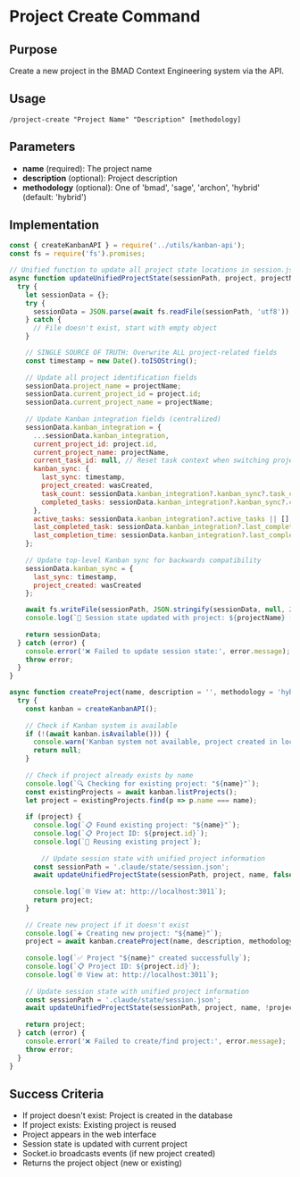 # Project Create Command

## Purpose
Create a new project in the BMAD Context Engineering system via the API.

## Usage
```
/project-create "Project Name" "Description" [methodology]
```

## Parameters
- **name** (required): The project name
- **description** (optional): Project description
- **methodology** (optional): One of 'bmad', 'sage', 'archon', 'hybrid' (default: 'hybrid')

## Implementation

```javascript
const { createKanbanAPI } = require('../utils/kanban-api');
const fs = require('fs').promises;

// Unified function to update all project state locations in session.json
async function updateUnifiedProjectState(sessionPath, project, projectName, wasCreated) {
  try {
    let sessionData = {};
    try {
      sessionData = JSON.parse(await fs.readFile(sessionPath, 'utf8'));
    } catch {
      // File doesn't exist, start with empty object
    }

    // SINGLE SOURCE OF TRUTH: Overwrite ALL project-related fields
    const timestamp = new Date().toISOString();
    
    // Update all project identification fields
    sessionData.project_name = projectName;
    sessionData.current_project_id = project.id;
    sessionData.current_project_name = projectName;
    
    // Update Kanban integration fields (centralized)
    sessionData.kanban_integration = {
      ...sessionData.kanban_integration,
      current_project_id: project.id,
      current_project_name: projectName,
      current_task_id: null, // Reset task context when switching projects
      kanban_sync: {
        last_sync: timestamp,
        project_created: wasCreated,
        task_count: sessionData.kanban_integration?.kanban_sync?.task_count || 0,
        completed_tasks: sessionData.kanban_integration?.kanban_sync?.completed_tasks || 0
      },
      active_tasks: sessionData.kanban_integration?.active_tasks || [],
      last_completed_task: sessionData.kanban_integration?.last_completed_task || null,
      last_completion_time: sessionData.kanban_integration?.last_completion_time || null
    };
    
    // Update top-level Kanban sync for backwards compatibility
    sessionData.kanban_sync = {
      last_sync: timestamp,
      project_created: wasCreated
    };

    await fs.writeFile(sessionPath, JSON.stringify(sessionData, null, 2));
    console.log(`📝 Session state updated with project: ${projectName} (${project.id})`);
    
    return sessionData;
  } catch (error) {
    console.error('❌ Failed to update session state:', error.message);
    throw error;
  }
}

async function createProject(name, description = '', methodology = 'hybrid') {
  try {
    const kanban = createKanbanAPI();
    
    // Check if Kanban system is available
    if (!(await kanban.isAvailable())) {
      console.warn('Kanban system not available, project created in local state only');
      return null;
    }
    
    // Check if project already exists by name
    console.log(`🔍 Checking for existing project: "${name}"`);
    const existingProjects = await kanban.listProjects();
    let project = existingProjects.find(p => p.name === name);
    
    if (project) {
      console.log(`📋 Found existing project: "${name}"`);
      console.log(`📋 Project ID: ${project.id}`);
      console.log(`🔄 Reusing existing project`);
      
        // Update session state with unified project information
      const sessionPath = '.claude/state/session.json';
      await updateUnifiedProjectState(sessionPath, project, name, false);
      
      console.log(`🌐 View at: http://localhost:3011`);
      return project;
    }
    
    // Create new project if it doesn't exist
    console.log(`➕ Creating new project: "${name}"`);
    project = await kanban.createProject(name, description, methodology);
    
    console.log(`✅ Project "${name}" created successfully`);
    console.log(`📋 Project ID: ${project.id}`);
    console.log(`🌐 View at: http://localhost:3011`);
    
    // Update session state with unified project information
    const sessionPath = '.claude/state/session.json';
    await updateUnifiedProjectState(sessionPath, project, name, !project.existed);
    
    return project;
  } catch (error) {
    console.error('❌ Failed to create/find project:', error.message);
    throw error;
  }
}
```

## Success Criteria
- If project doesn't exist: Project is created in the database
- If project exists: Existing project is reused
- Project appears in the web interface
- Session state is updated with current project
- Socket.io broadcasts events (if new project created)
- Returns the project object (new or existing)